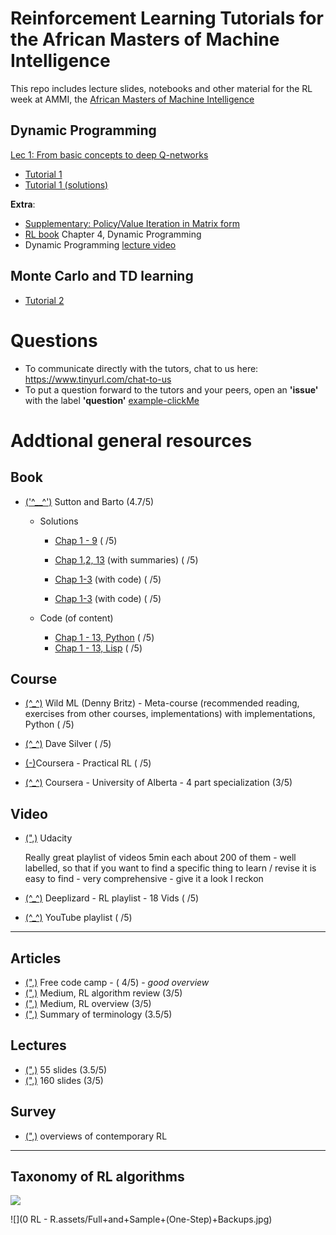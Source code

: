 # Reinforcement Learning Tutorials for the African Masters of Machine Intelligence

This repo includes lecture slides, notebooks and other material for the RL week at AMMI, the [African Masters of Machine Intelligence](https://aims-ammi.com/)

## Dynamic Programming 
[Lec 1: From basic concepts to deep Q-networks](https://drive.google.com/file/d/1nV5uRjZ3tpLe9mxBP9-uEsSSnmjCuuAq/view)

- [Tutorial 1](https://github.com/s-mawjee/ammi-reinforcement-learning-2020/blob/master/Dynamic_Programming.ipynb)
- [Tutorial 1 (solutions)](https://github.com/s-mawjee/ammi-reinforcement-learning-2020/blob/master/Dynamic_Programming_Solutions.ipynb)

**Extra**:

- [Supplementary: Policy/Value Iteration in Matrix form](https://drive.google.com/file/d/1UR20JtQRjFyrvCseusVuPBmQIpB3XFAH/view?usp=sharing)
- [RL book](http://incompleteideas.net/book/the-book-2nd.html) Chapter 4, Dynamic Programming
- Dynamic Programming [lecture video](https://youtu.be/Nd1-UUMVfz4)

## Monte Carlo and TD learning

- [Tutorial 2](https://github.com/s-mawjee/ammi-reinforcement-learning-2020/blob/master/MonteCarlo_TD.ipynb)

# Questions 
- To communicate directly with the tutors, chat to us here: https://www.tinyurl.com/chat-to-us
- To put a question forward to the tutors and your peers, open an **'issue'** with the label **'question'**  [example-clickMe](https://tinyurl.com/issues-questions)


# Addtional general resources 

## Book

* [('^__^')](http://incompleteideas.net/book/the-book-2nd.html ) Sutton and Barto (4.7/5)

  * Solutions 

    * [Chap 1 - 9](http://fumblog.um.ac.ir/gallery/839/weatherwax_sutton_solutions_manual.pdf) ( /5)
    * [Chap 1,2, 13](https://micahcarroll.github.io/learning/2018/05/17/sutton-and-barto-rl.html) (with summaries) ( /5)
    * [Chap 1-3](https://github.com/iamhectorotero/rlai-exercises) (with code) ( /5)
    
    * [Chap 1-3](https://github.com/JKCooper2/rlai-exercises/tree/master/Chapter%202) (with code) ( /5)
  * Code (of content) 
    *  [Chap 1 - 13, Python](https://github.com/ShangtongZhang/reinforcement-learning-an-introduction) ( /5)
    *  [Chap 1 - 13, Lisp](http://incompleteideas.net/book/code/code2nd.html) ( /5)
    
 ## Course 

* [(^_^)](http://www.wildml.com/2016/10/learning-reinforcement-learning/) Wild ML (Denny Britz) - Meta-course (recommended reading, exercises from other courses, implementations) with implementations, Python ( /5)  

* [(^_^)](http://www0.cs.ucl.ac.uk/staff/d.silver/web/Teaching.html) Dave Silver ( /5)

* [(-)](https://www.coursera.org/learn/practical-rl/home/)Coursera - Practical RL ( /5)

* [(^_^)](https://www.coursera.org/specializations/reinforcement-learning) Coursera - University of Alberta - 4 part specialization (3/5)


## Video

* [(",)](https://www.youtube.com/watch?v=WO3kmx4CVgg&list=PL__ycckD1ec_yNMjDl-Lq4-1ZqHcXqgm7) Udacity 

  Really great playlist of videos 5min each about 200 of them - well labelled, so that if you want to find a specific thing to learn / revise it is easy to find - very comprehensive - give it a look I reckon

* [(^_^)](https://deeplizard.com/learn/video/nyjbcRQ-uQ8) Deeplizard - RL playlist - 18 Vids ( /5)

* [(^_^)](https://www.youtube.com/results?search_query=reinforcement+learning+playlist) YouTube playlist ( /5)

***

## Articles

* [(",)](https://www.freecodecamp.org/news/an-introduction-to-reinforcement-learning-4339519de419/) Free code camp - ( 4/5) - *good overview* 
* [(",)](https://towardsdatascience.com/introduction-to-various-reinforcement-learning-algorithms-i-q-learning-sarsa-dqn-ddpg-72a5e0cb6287) Medium, RL algorithm review (3/5)
* [(",)](https://medium.com/@SmartLabAI/reinforcement-learning-algorithms-an-intuitive-overview-904e2dff5bbc) Medium, RL overview (3/5) 
* [(",)](https://medium.com/@jonathan_hui/rl-basics-algorithms-and-terms-ae98314851d7) Summary of terminology (3.5/5)

## Lectures

* [(",)](https://www.google.com/url?sa=t&rct=j&q=&esrc=s&source=web&cd=17&ved=2ahUKEwi_i5G_1YHlAhVUTsAKHe7-DO0QFjAQegQIBhAC&url=https%3A%2F%2Fwww.cs.cmu.edu%2F~mgormley%2Fcourses%2F10601-s17%2Fslides%2Flecture26-ri.pdf&usg=AOvVaw16vK6xMu1KnDfSBJLhsQ2h) 55 slides (3.5/5)
* [(",)](https://www.google.com/url?sa=t&rct=j&q=&esrc=s&source=web&cd=16&ved=2ahUKEwi_i5G_1YHlAhVUTsAKHe7-DO0QFjAPegQIAhAC&url=http%3A%2F%2Fgki.informatik.uni-freiburg.de%2Fteaching%2Fws0607%2Fadvanced%2Frecordings%2Freinforcement.pdf&usg=AOvVaw27GhncdcRKcuC4kef1j_m1) 160 slides (3/5)

## Survey 

* [(",)](https://www.cs.cmu.edu/afs/cs/project/jair/pub/volume4/kaelbling96a-html/rl-survey.html) overviews of contemporary RL 

***

## Taxonomy of RL algorithms 

![](https://i.gyazo.com/2518e3649a399d299297cccf46abf3ee.png)

![](0 RL - R.assets/Full+and+Sample+(One-Step)+Backups.jpg)
